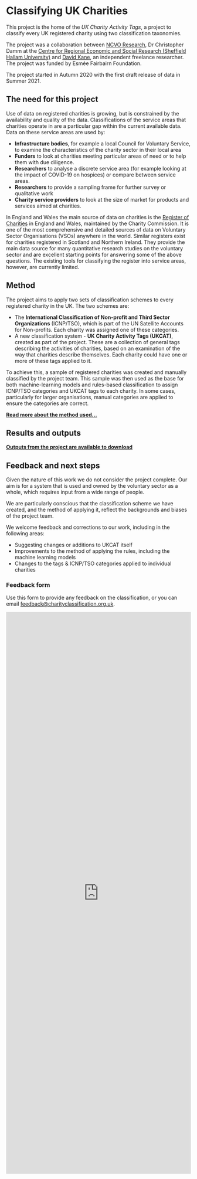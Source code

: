 # Classifying UK Charities

This project is the home of the *UK Charity Activity Tags*, a project to classify
every UK registered charity using two classification taxonomies.

The project was a collaboration between [NCVO Research](https://www.ncvo.org.uk/policy-and-research), Dr Christopher Damm at the [Centre for Regional Economic and Social Research (Sheffield Hallam University)](https://www4.shu.ac.uk/research/cresr/staff/christopher-damm) and [David Kane](https://dkane.net/), an independent freelance researcher. The project was funded by Esmée Fairbairn Foundation.

The project started in Autumn 2020 with the first draft release of data in Summer 2021.

## The need for this project

Use of data on registered charities is growing, but is constrained by the availability and quality of the data. Classifications of the service areas that charities operate in are a particular gap within the current available data. Data on these service areas are used by:

- **Infrastructure bodies**, for example a local Council for Voluntary Service, to examine the characteristics of the charity sector in their local area
- **Funders** to look at charities meeting particular areas of need or to help them with due diligence.
- **Researchers** to analyse a discrete service area (for example looking at the impact of COVID-19 on hospices) or compare between service areas.
- **Researchers** to provide a sampling frame for further survey or qualitative work
- **Charity service providers** to look at the size of market for products and services aimed at charities.

In England and Wales the main source of data on charities is the [Register of Charities](https://beta.charitycommission.gov.uk/) in England and Wales, maintained by the Charity Commission. It is one of the most comprehensive and detailed sources of data on Voluntary Sector Organisations (VSOs) anywhere in the world. Similar registers exist for charities registered in Scotland and Northern Ireland. They provide the main data source for many quantitative research studies on the voluntary sector and are excellent starting points for answering some of the above questions. The existing tools for classifying the register into service areas, however, are currently limited. 

## Method

The project aims to apply two sets of classification schemes to every registered charity in the UK. The two schemes are:

 - The **International Classification of Non-profit and Third Sector Organizations** (ICNP/TSO), which is part of the UN Satellite Accounts for Non-profits. Each charity was assigned one of these categories.
 - A new classification system - **UK Charity Activity Tags (UKCAT)**, created as part of the project. These are a collection of general tags describing the activities of charities, based on an examination of the way that charities describe themselves. Each charity could have one or more of these tags applied to it.

To achieve this, a sample of registered charities was created and manually classified by the project team. This sample was then used as the base for both machine-learning models and rules-based classification to assign ICNP/TSO categories and UKCAT tags to each charity. In some cases, particularly for larger organisations, manual categories are applied to ensure the categories are correct.

**[Read more about the method used...](method/introduction.md)**

## Results and outputs

**[Outputs from the project are available to download](data/outputs.md)**

## Feedback and next steps

Given the nature of this work we do not consider the project complete. Our aim is for a system that is used and owned by the voluntary sector as a whole, which requires input from a wide range of people.

We are particularly conscious that the classification scheme we have created, and the method of applying it, reflect the backgrounds and biases of the project team.

We welcome feedback and corrections to our work, including in the following areas:

 - Suggesting changes or additions to UKCAT itself
 - Improvements to the method of applying the rules, including the machine learning models
 - Changes to the tags & ICNP/TSO categories applied to individual charities

### Feedback form

Use this form to provide any feedback on the classification, or you can email [feedback@charityclassification.org.uk](mailto:feedback@charityclassification.org.uk).

<iframe class="airtable-embed" src="https://airtable.com/embed/shrrnNAznHlGeySmR?backgroundColor=cyan" frameborder="0" onmousewheel="" width="100%" height="1533" style="background: transparent; border: 0px solid #ccc;"></iframe>